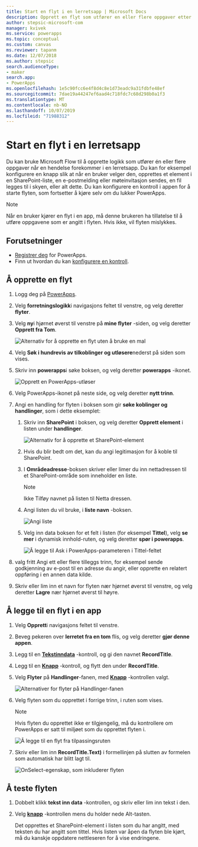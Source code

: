 ```yaml
---
title: Start en flyt i en lerretsapp | Microsoft Docs
description: Opprett en flyt som utfører en eller flere oppgaver etter en hendelse som forekommer i en lerretsapp, for eksempel at en bruker velger en knapp.
author: stepsic-microsoft-com
manager: kvivek
ms.service: powerapps
ms.topic: conceptual
ms.custom: canvas
ms.reviewer: tapanm
ms.date: 12/07/2018
ms.author: stepsic
search.audienceType:
- maker
search.app:
- PowerApps
ms.openlocfilehash: 1e5c90fcc6e4f8d4c8e1d73eadc9a31fdbfe48ef
ms.sourcegitcommit: 7dae19a44247ef6aad4c718fdc7c68d298b0a1f3
ms.translationtype: MT
ms.contentlocale: nb-NO
ms.lasthandoff: 10/07/2019
ms.locfileid: "71988312"
---
```

# <a name="start-a-flow-in-a-canvas-app"></a>Start en flyt i en lerretsapp

Du kan bruke Microsoft Flow til å opprette logikk som utfører én eller flere oppgaver når en hendelse forekommer i en lerretsapp. Du kan for eksempel konfigurere en knapp slik at når en bruker velger den, opprettes et element i en SharePoint-liste, en e-postmelding eller møteinvitasjon sendes, en fil legges til i skyen, eller alt dette. Du kan konfigurere en kontroll i appen for å starte flyten, som fortsetter å kjøre selv om du lukker PowerApps.

> [!NOTE]
> Når en bruker kjører en flyt i en app, må denne brukeren ha tillatelse til å utføre oppgavene som er angitt i flyten. Hvis ikke, vil flyten mislykkes.

## <a name="prerequisites"></a>Forutsetninger

- [Registrer deg](../signup-for-powerapps.md) for PowerApps.
- Finn ut hvordan du kan [konfigurere en kontroll](add-configure-controls.md).

## <a name="create-a-flow"></a>Å opprette en flyt

1. Logg deg på [PowerApps](http://web.powerapps.com?utm_source=padocs&utm_medium=linkinadoc&utm_campaign=referralsfromdoc).

1. Velg **forretningslogikk**i navigasjons feltet til venstre, og velg deretter **flyter**.

1. Velg **ny**i hjørnet øverst til venstre på **mine flyter** -siden, og velg deretter **Opprett fra Tom**.

    ![Alternativ for å opprette en flyt uten å bruke en mal](./media/using-logic-flows/create-from-blank.png)

1. Velg **Søk i hundrevis av tilkoblinger og utløsere**nederst på siden som vises.

1. Skriv inn **powerapps**i søke boksen, og velg deretter **powerapps** -ikonet.

    ![Opprett en PowerApps-utløser](./media/using-logic-flows/set-trigger.png)
    
1. Velg PowerApps-ikonet på neste side, og velg deretter **nytt trinn**.

1. Angi en handling for flyten i boksen som gir **søke koblinger og handlinger**, som i dette eksemplet:

   1. Skriv inn **SharePoint** i boksen, og velg deretter **Opprett element** i listen under **handlinger**.

       ![Alternativ for å opprette et SharePoint-element](./media/using-logic-flows/create-sharepoint-item.png)

   1. Hvis du blir bedt om det, kan du angi legitimasjon for å koble til SharePoint.

   1. I **Områdeadresse**-boksen skriver eller limer du inn nettadressen til et SharePoint-område som inneholder en liste.

       > [!NOTE]
       > Ikke Tilføy navnet på listen til Netta dressen.

   1. Angi listen du vil bruke, i **liste navn** -boksen.
   
       ![Angi liste](./media/using-logic-flows/list-fields.png)

   1. Velg inn data boksen for et felt i listen (for eksempel **Tittel**), velg **se mer** i dynamisk innhold-ruten, og velg deretter **spør i powerapps**. 

       ![Å legge til Ask i PowerApps-parameteren i Tittel-feltet](./media/using-logic-flows/ask-in-powerapps.png)

1. valg fritt Angi ett eller flere tilleggs trinn, for eksempel sende godkjenning av e-post til en adresse du angir, eller opprette en relatert oppføring i en annen data kilde.

1. Skriv eller lim inn et navn for flyten nær hjørnet øverst til venstre, og velg deretter **Lagre** nær hjørnet øverst til høyre.

## <a name="add-a-flow-to-an-app"></a>Å legge til en flyt i en app
1. Velg **Opprett**i navigasjons feltet til venstre.

1. Beveg pekeren over **lerretet fra en tom** flis, og velg deretter **gjør denne appen**.

1. Legg til en **[Tekstinndata](controls/control-text-input.md)** -kontroll, og gi den navnet **RecordTitle**.

1. Legg til en **[Knapp](controls/control-button.md)** -kontroll, og flytt den under **RecordTitle**.

1. Velg **Flyter** på **Handlinger**-fanen, med **[Knapp](controls/control-button.md)** -kontrollen valgt.

    ![Alternativer for flyter på Handlinger-fanen](./media/using-logic-flows/action-tab.png)

1. Velg flyten som du opprettet i forrige trinn, i ruten som vises.

    > [!NOTE]
   > Hvis flyten du opprettet ikke er tilgjengelig, må du kontrollere om PowerApps er satt til miljøet som du opprettet flyten i.

    ![Å legge til en flyt fra tilpassingsruten](./media/using-logic-flows/add-flow-from-pane.png)

1. Skriv eller lim inn **RecordTitle.Text)** i formellinjen på slutten av formelen som automatisk har blitt lagt til.

    ![OnSelect-egenskap, som inkluderer flyten](./media/using-logic-flows/onselect-with-flow.png)

## <a name="test-the-flow"></a>Å teste flyten
1. Dobbelt klikk **tekst inn data** -kontrollen, og skriv eller lim inn tekst i den.

1. Velg **[knapp](controls/control-button.md)** -kontrollen mens du holder nede Alt-tasten.

    Det opprettes et SharePoint-element i listen som du har angitt, med teksten du har angitt som tittel. Hvis listen var åpen da flyten ble kjørt, må du kanskje oppdatere nettleseren for å vise endringene.
